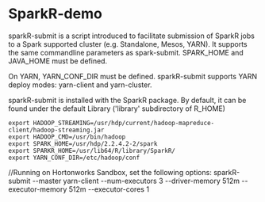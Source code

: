 # SparkR-demo

sparkR-submit is a script introduced to facilitate submission of SparkR jobs to a Spark supported cluster (e.g. Standalone, Mesos, YARN). It supports the same commandline parameters as spark-submit. SPARK_HOME and JAVA_HOME must be defined.

On YARN, YARN_CONF_DIR must be defined. sparkR-submit supports YARN deploy modes: yarn-client and yarn-cluster.

sparkR-submit is installed with the SparkR package. By default, it can be found under the default Library ('library' subdirectory of R_HOME)


    export HADOOP_STREAMING=/usr/hdp/current/hadoop-mapreduce-client/hadoop-streaming.jar
    export HADOOP_CMD=/usr/bin/hadoop
    export SPARK_HOME=/usr/hdp/2.2.4.2-2/spark
    export SPARKR_HOME=/usr/lib64/R/library/SparkR/
    export YARN_CONF_DIR=/etc/hadoop/conf


//Running on Hortonworks Sandbox, set the following options:
    sparkR-submit --master yarn-client --num-executors 3 --driver-memory 512m --executor-memory 512m --executor-cores 1 



